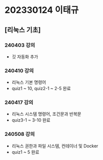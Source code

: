 # 202330124 이태규 <br/>
## [리눅스 기초] <br/>
### 240403 강의
- 깃 자동화 추가

### 240410 강의
- 리눅스 기본 명령어
- quiz1 ~ 10, quiz2-1 ~ 2-5 완료

### 240417 강의
- 리눅스 시스템 명령어, 조건문과 반복문
- quiz3-1 ~ 3-10 완료

### 240508 강의
- 리눅스 권한과 파일 시스템, 컨테이너 및 Docker
- quiz1 ~ 5 완료
